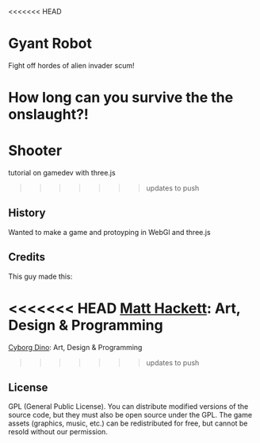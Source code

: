 <<<<<<< HEAD
# Gyant Robot

Fight off hordes of alien invader scum!

How long can you survive the the onslaught?!
=======
# Shooter

tutorial on gamedev with three.js
>>>>>>> updates to push

## History

Wanted to make a game and protoyping in WebGl and three.js

## Credits

This guy made this:


<<<<<<< HEAD
[Matt Hackett](http://www.cyborgdino.com/): Art, Design & Programming
=======
[Cyborg Dino](http://www.cyborgdino.com/): Art, Design & Programming
>>>>>>> updates to push


## License

GPL (General Public License). You can distribute modified versions of the source code, but they must also be open source under the GPL. The game assets (graphics, music, etc.) can be redistributed for free, but cannot be resold without our permission.